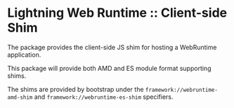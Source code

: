 # Lightning Web Runtime :: Client-side Shim

The package provides the client-side JS shim for hosting a WebRuntime application.

This package will provide both AMD and ES module format supporting shims.

The shims are provided by bootstrap under the `framework://webruntime-amd-shim` and `framework://webruntime-es-shim` specifiers.
